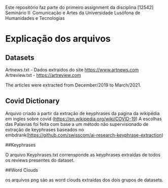 Este repositório faz parte do primeiro assignment da disciplina [12542] Seminário II: Comunicação e Artes da Universidade Lusófona de Humanidades e Tecnologias

# Explicação dos arquivos

## Datasets

Artnews.txt - Dados extraídos do site https://www.artnews.com
Artreview.txt - https://artreview.com

The articles were extracted from December/2019 to March/2021.

## Covid Dictionary

Arquivo criado a partir da extração de keyphrases da pagina da wikipédia em ingles sobre covid (https://en.wikipedia.org/wiki/COVID-19)
A escolhas das Palavras foi feita com base a um método não supervisionado de extração de keyphrases baseados no embdrank(https://github.com/swisscom/ai-research-keyphrase-extraction)

##Keyphrases

O arquivo Keyphrases.txt corrensponde as keyphrases extraídas de todos os reviews presentes do dataset.

##Word Clouds

os arquivos png são as word clouds extraídas dos dois grupos de datasets.
